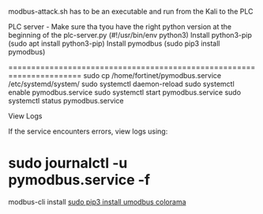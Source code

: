 modbus-attack.sh has to be an executable and run from the Kali to the PLC

PLC server - Make sure tha tyou have the right python version at the beginning of the plc-server.py (#!/usr/bin/env python3)
Install python3-pip (sudo apt install python3-pip)
Install pymodbus (sudo pip3 install pymodbus)

======================================================================
sudo cp /home/fortinet/pymodbus.service /etc/systemd/system/
sudo systemctl daemon-reload
sudo systemctl enable pymodbus.service
sudo systemctl start pymodbus.service
sudo systemctl status pymodbus.service

View Logs

If the service encounters errors, view logs using:

sudo journalctl -u pymodbus.service -f
======================================================================

modbus-cli install
[sudo pip3 install umodbus colorama](https://github.com/tallakt/modbus-cli)



